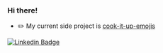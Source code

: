 ### Hi there!
- ✏️ My current side project is [cook-it-up-emojis](https://sslopek.github.io/cook-it-up-emojis/)



[![Linkedin Badge](https://img.shields.io/badge/-Steven_Slopek-blue?style=flat-square&logo=Linkedin&logoColor=white&link=https://www.linkedin.com/in/slopek/)](https://www.linkedin.com/in/slopek/) 
